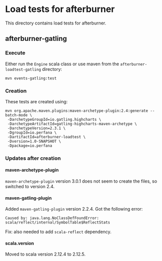 # Load tests for afterburner

This directory contains load tests for afterburner.

## afterburner-gatling

### Execute

Either run the `Engine` scala class or use maven from the `afterburner-loadtest-gatling` directory:

    mvn events-gatling:test
     
### Creation

These tests are created using:

    mvn org.apache.maven.plugins:maven-archetype-plugin:2.4:generate --batch-mode \
     -DarchetypeGroupId=io.gatling.highcharts \
     -DarchetypeArtifactId=gatling-highcharts-maven-archetype \
     -DarchetypeVersion=2.3.1 \
     -DgroupId=io.perfana \
     -DartifactId=afterburner-loadtest \
     -Dversion=1.0-SNAPSHOT \
     -Dpackage=io.perfana

### Updates after creation

#### maven-archetype-plugin
`maven-archetype-plugin` version 3.0.1 does not seem to create the files, so switched to version 2.4.

#### maven-gatling-plugin
Added `maven-gatling-plugin` version 2.2.4. Got the following error:

    Caused by: java.lang.NoClassDefFoundError: scala/reflect/internal/SymbolTable$ReflectStats
     
Fix: also needed to add `scala-reflect` dependency.    

#### scala.version
Moved to scala version 2.12.4 to 2.12.5.

